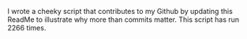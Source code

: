 I wrote a cheeky script that contributes to my Github by updating this ReadMe to illustrate why more than commits matter. This script has run 2266 times.